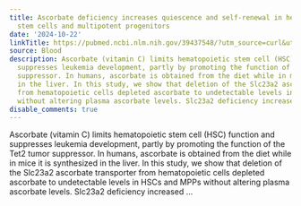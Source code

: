```yaml
---
title: Ascorbate deficiency increases quiescence and self-renewal in hematopoietic
  stem cells and multipotent progenitors
date: '2024-10-22'
linkTitle: https://pubmed.ncbi.nlm.nih.gov/39437548/?utm_source=curl&utm_medium=rss&utm_campaign=journals&utm_content=7603509&fc=None&ff=20241023205824&v=2.18.0.post9+e462414
source: Blood
description: Ascorbate (vitamin C) limits hematopoietic stem cell (HSC) function and
  suppresses leukemia development, partly by promoting the function of the Tet2 tumor
  suppressor. In humans, ascorbate is obtained from the diet while in mice it is synthesized
  in the liver. In this study, we show that deletion of the Slc23a2 ascorbate transporter
  from hematopoietic cells depleted ascorbate to undetectable levels in HSCs and MPPs
  without altering plasma ascorbate levels. Slc23a2 deficiency increased ...
disable_comments: true
---
```

Ascorbate (vitamin C) limits hematopoietic stem cell (HSC) function and suppresses leukemia development, partly by promoting the function of the Tet2 tumor suppressor. In humans, ascorbate is obtained from the diet while in mice it is synthesized in the liver. In this study, we show that deletion of the Slc23a2 ascorbate transporter from hematopoietic cells depleted ascorbate to undetectable levels in HSCs and MPPs without altering plasma ascorbate levels. Slc23a2 deficiency increased ...